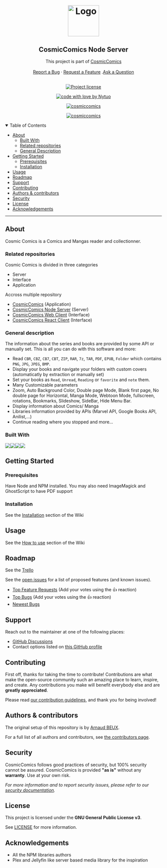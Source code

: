 <h1 align="center">
  <a href="https://github.com/Nytuo/CosmicComics">
    <img src="https://nytuo.fr/images/LogoStretch_cc.png" alt="Logo" width="auto" height="100">
  </a>
</h1>
<div align="center">
<h2>CosmicComics Node Server</h2>
  This project is part of <a href="https://github.com/Nytuo/CosmicComics">CosmicComics</a>
  <br />
  <br />
  <a href="https://github.com/NytuoIndustries/CosmicComicsNodeServer/issues/new?assignees=&labels=bug&template=01_BUG_REPORT.md&title=bug%3A+">Report a Bug</a>
  ·
  <a href="https://github.com/NytuoIndustries/CosmicComicsNodeServer/issues/new?assignees=&labels=enhancement&template=02_FEATURE_REQUEST.md&title=feat%3A+">Request a Feature</a>
  .<a href="https://github.com/Nytuo/CosmicComics/discussions">Ask a Question</a>

</div>

<div align="center">
<br />

[![Project license](https://img.shields.io/github/license/Nytuo/CosmicComics.svg?style=flat-square)](LICENSE)

[![code with love by Nytuo](https://img.shields.io/badge/%3C%2F%3E%20with%20%E2%99%A5%20by-Nytuo-ff1414.svg?style=flat-square)](https://github.com/Nytuo)

[![cosmiccomics](https://snapcraft.io/cosmiccomics/badge.svg)](https://snapcraft.io/cosmiccomics)

[![cosmiccomics](https://snapcraft.io/cosmiccomics/trending.svg?name=0)](https://snapcraft.io/cosmiccomics)

</div>

<details open="open">
<summary>Table of Contents</summary>

- [About](#about)
  - [Built With](#built-with)
  - [Related repositories](#related-repositories)
  - [General Description](#general-description)
- [Getting Started](#getting-started)
  - [Prerequisites](#prerequisites)
  - [Installation](#installation)
- [Usage](#usage)
- [Roadmap](#roadmap)
- [Support](#support)
- [Contributing](#contributing)
- [Authors & contributors](#authors--contributors)
- [Security](#security)
- [License](#license)
- [Acknowledgements](#acknowledgements)

</details>

---

## About

Cosmic Comics is a Comics and Mangas reader and collectionner.  

### Related repositories
Cosmic Comics is divided in three categories
- Server
- Interface
- Application

Accross multiple repository
- [CosmicComics](https://github.com/Nytuo/CosmicComics) (Application)
- [CosmicComics Node Server](https://github.com/NytuoIndustries/CosmicComicsNodeServer) (Server)
- [CosmicComics Web Client](https://github.com/NytuoIndustries/CosmicComicsWebClient) (Interface)
- [CosmicComics React Client](https://github.com/NytuoIndustries/CosmicComicsReactClient) (Interface)

### General description
The information about the series and books are provided by some API or manually set.
This is all you can do with this software and more:
- Read `CBR`, `CBZ`, `CB7`, `CBT`, `ZIP`, `RAR`, `7z`, `TAR`, `PDF`, `EPUB`, `Folder` which contains `PNG`, `JPG`, `JPEG`, `BMP`.
- Display your books and navigate your folders with custom covers (automaticatly by extraction or manually set)
- Set your books as `Read`, `Unread`, `Reading` or `favorite` and `note` them.
- Many Customizable parameters
- Zoom, Auto Background Color, Double page Mode, Blank first page, No double page for Horizontal, Manga Mode, Webtoon Mode, fullscreen, rotations, Bookmarks, Slideshow, SideBar, Hide Menu Bar.
- Display information about Comics/ Manga
- Libraries information provided by APIs (Marvel API, Google Books API, Anilist,...)
- Continue reading where you stopped and more...

### Built With
<div style="display: flex; align-item: center">
<img src="https://img.shields.io/badge/NodeJS-black?style=for-the-badge&logo=node.js"/>
  <img src="https://img.shields.io/badge/JavaScript-black?style=for-the-badge&logo=javascript"/>
  <img src="https://img.shields.io/badge/Express-black?style=for-the-badge&logo=express"/>
  <img src="https://img.shields.io/badge/NPM-black?style=for-the-badge&logo=npm"/></div>

## Getting Started

### Prerequisites

Have Node and NPM installed. You may also need ImageMagick and GhostScript to have PDF support

### Installation

See the <a href="https://github.com/Nytuo/CosmicComics/wiki/Installation">Installation</a> section of the Wiki

## Usage

See the <a href="https://github.com/Nytuo/CosmicComics/wiki/How-to-use">How to use</a> section of the Wiki

## Roadmap

See the [Trello](https://trello.com/b/7KvcYa8n/cosmiccomics) 

See the [open issues](https://github.com/NytuoIndustries/CosmicComicsNodeServer/issues) for a list of proposed features (and known issues).

- [Top Feature Requests](https://github.com/NytuoIndustries/CosmicComicsNodeServer/issues?q=label%3Aenhancement+is%3Aopen+sort%3Areactions-%2B1-desc) (Add your votes using the 👍 reaction)
- [Top Bugs](https://github.com/NytuoIndustries/CosmicComicsNodeServer/issues?q=is%3Aissue+is%3Aopen+label%3Abug+sort%3Areactions-%2B1-desc) (Add your votes using the 👍 reaction)
- [Newest Bugs](https://github.com/NytuoIndustries/CosmicComicsNodeServer/issues?q=is%3Aopen+is%3Aissue+label%3Abug)

## Support

Reach out to the maintainer at one of the following places:

- [GitHub Discussions](https://github.com/Nytuo/CosmicComics/discussions)
- Contact options listed on [this GitHub profile](https://github.com/Nytuo)


## Contributing

First off, thanks for taking the time to contribute! Contributions are what make the open-source community such an amazing place to learn, inspire, and create. Any contributions you make will benefit everybody else and are **greatly appreciated**.


Please read [our contribution guidelines](docs/CONTRIBUTING.md), and thank you for being involved!

## Authors & contributors

The original setup of this repository is by [Arnaud BEUX](https://github.com/Nytuo).

For a full list of all authors and contributors, see [the contributors page](https://github.com/NytuoIndustries/CosmicComicsNodeServer/contributors).

## Security

CosmicComics follows good practices of security, but 100% security cannot be assured.
CosmicComics is provided **"as is"** without any **warranty**. Use at your own risk.

_For more information and to report security issues, please refer to our [security documentation](docs/SECURITY.md)._

## License

This project is licensed under the **GNU General Public License v3**.

See [LICENSE](LICENSE) for more information.

## Acknowledgements

- All the NPM libraries authors   
- Plex and Jellyfin like server based media library for the inspiration
